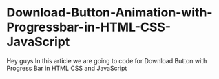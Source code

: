 # Download-Button-Animation-with-Progressbar-in-HTML-CSS-JavaScript
Hey guys In this article we are going to code for Download Button with Progress Bar in HTML CSS and JavaScript
